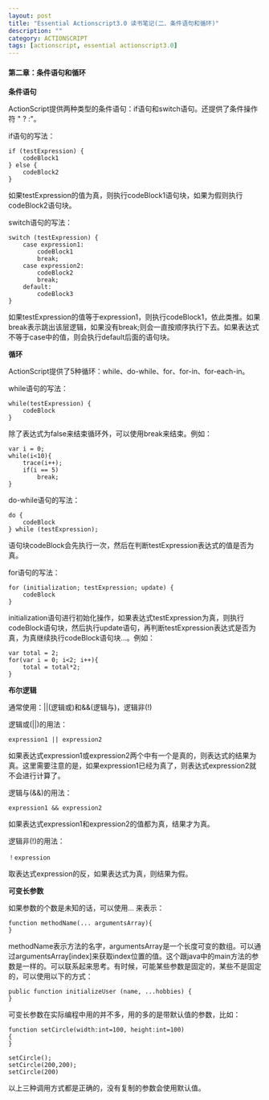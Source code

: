 ```yaml
---
layout: post
title: "Essential Actionscript3.0 读书笔记(二、条件语句和循环)"
description: ""
category: ACTIONSCRIPT
tags: [actionscript, essential actionscript3.0]
---
```


#### 第二章：条件语句和循环

**条件语句**

ActionScript提供两种类型的条件语句：if语句和switch语句。还提供了条件操作符 " ? :"。

if语句的写法：

	if (testExpression) {
		codeBlock1
	} else {
		codeBlock2
	}

如果testExpression的值为真，则执行codeBlock1语句块，如果为假则执行codeBlock2语句块。

switch语句的写法：

	switch (testExpression) {
		case expression1:
			codeBlock1
			break;
		case expression2:
			codeBlock2
			break;
		default:
			codeBlock3
	}

如果testExpression的值等于expression1，则执行codeBlock1，依此类推。如果break表示跳出该层逻辑，如果没有break;则会一直按顺序执行下去。如果表达式不等于case中的值，则会执行default后面的语句块。


**循环**

ActionScript提供了5种循环：while、do-while、for、for-in、for-each-in。

while语句的写法：

	while(testExpression) {
		codeBlock
	}
	
除了表达式为false来结束循环外，可以使用break来结束。例如：

	var i = 0;
	while(i<10){
		trace(i++);
		if(i == 5)
			break;
	}
	
do-while语句的写法：

	do {
		codeBlock
	} while (testExpression);

语句块codeBlock会先执行一次，然后在判断testExpression表达式的值是否为真。

for语句的写法：

	for (initialization; testExpression; update) {
		codeBlock
	}

initialization语句进行初始化操作，如果表达式testExpression为真，则执行codeBlock语句块，然后执行update语句，再判断testExpression表达式是否为真，为真继续执行codeBlock语句块...。例如：

	var total = 2;
	for(var i = 0; i<2; i++){
		total = total*2;
	}

**布尔逻辑**

通常使用：||(逻辑或)和&&(逻辑与)，逻辑非(!)

逻辑或(||)的用法：

	expression1 || expression2
	
如果表达式expression1或expression2两个中有一个是真的，则表达式的结果为真。这里需要注意的是，如果expression1已经为真了，则表达式expression2就不会进行计算了。

逻辑与(&&)的用法：

	expression1 && expression2

如果表达式expression1和expression2的值都为真，结果才为真。

逻辑非(!)的用法：

	！expression

取表达式expression的反，如果表达式为真，则结果为假。

**可变长参数**

如果参数的个数是未知的话，可以使用... 来表示：

	function methodName(... argumentsArray){
	}
	
methodName表示方法的名字，argumentsArray是一个长度可变的数组。可以通过argumentsArray[index]来获取index位置的值。这个跟java中的main方法的参数是一样的。可以联系起来思考。有时候，可能某些参数是固定的，某些不是固定的，可以使用以下的方式：

	public function initializeUser (name, ...hobbies) {
	}
	
可变长参数在实际编程中用的并不多，用的多的是带默认值的参数，比如：

	function setCircle(width:int=100, height:int=100)
	{
	}
	
	setCircle();
	setCircle(200,200);
	setCircle(200)

以上三种调用方式都是正确的，没有复制的参数会使用默认值。



